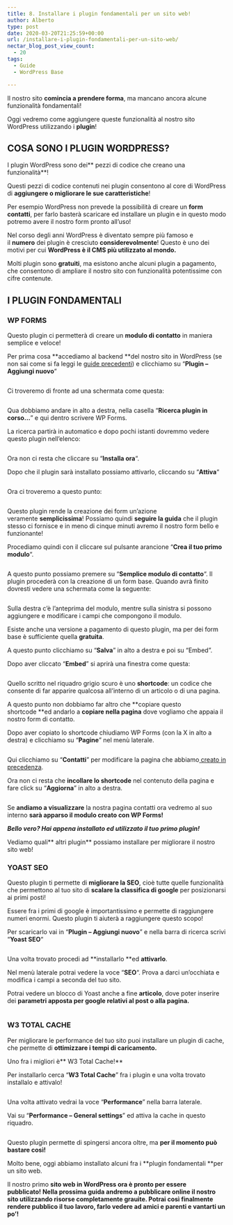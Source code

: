 ```yaml
---
title: 8. Installare i plugin fondamentali per un sito web!
author: Alberto
type: post
date: 2020-03-20T21:25:59+00:00
url: /installare-i-plugin-fondamentali-per-un-sito-web/
nectar_blog_post_view_count:
  - 20
tags:
  - Guide
  - WordPress Base

---
```

Il nostro sito **comincia a prendere forma**, ma mancano ancora alcune funzionalità fondamentali!

Oggi vedremo come aggiungere queste funzionalità al nostro sito WordPress utilizzando i **plugin**!

## COSA SONO I PLUGIN WORDPRESS?

I plugin WordPress sono dei** pezzi di codice che creano una funzionalità**!

Questi pezzi di codice contenuti nei plugin consentono al core di WordPress di **aggiungere o migliorare le sue caratteristiche**!

Per esempio WordPress non prevede la possibilità di creare un **form contatti**, per farlo basterà scaricare ed installare un plugin e in questo modo potremo avere il nostro form pronto all’uso!

Nel corso degli anni WordPress è diventato sempre più famoso e il **numero** dei plugin è cresciuto **considerevolmente**! Questo è uno dei motivi per cui **WordPress è il CMS più utilizzato al mondo.**

Molti plugin sono **gratuiti**, ma esistono anche alcuni plugin a pagamento, che consentono di ampliare il nostro sito con funzionalità potentissime con cifre contenute.

## I PLUGIN FONDAMENTALI

### WP FORMS

Questo plugin ci permetterà di creare un **modulo di contatto** in maniera semplice e veloce!

Per prima cosa **accediamo al backend **del nostro sito in WordPress (se non sai come si fa leggi le [guide precedenti][1]) e clicchiamo su “**Plugin – Aggiungi nuovo**“<figure class="wp-block-image size-full">
<img alt="" class="wp-image-269" decoding="async" src="/assets/img/uploads/2022/03/Annotazione-2020-03-31-164744.png"/> </figure>

Ci troveremo di fronte ad una schermata come questa:<figure class="wp-block-image size-full">
<img alt="" class="wp-image-270" decoding="async" src="/assets/img/uploads/2022/03/image-1024x528-1.png"/> </figure>

Qua dobbiamo andare in alto a destra, nella casella “**Ricerca plugin in corso…**” e qui dentro scrivere WP Forms.

La ricerca partirà in automatico e dopo pochi istanti dovremmo vedere questo plugin nell’elenco:<figure class="wp-block-image size-full">
<img alt="" class="wp-image-271" decoding="async" src="/assets/img/uploads/2022/03/image-1-2.png"/> </figure>

Ora non ci resta che cliccare su “**Installa ora**“.

Dopo che il plugin sarà installato possiamo attivarlo, cliccando su “**Attiva**“<figure class="wp-block-image size-full">
<img alt="" class="wp-image-272" decoding="async" src="/assets/img/uploads/2022/03/image-2.png"/> </figure>

Ora ci troveremo a questo punto:<figure class="wp-block-image size-full">
<img alt="" class="wp-image-273" decoding="async" src="/assets/img/uploads/2022/03/image-3-1.png"/> </figure>

Questo plugin rende la creazione dei form un’azione veramente **semplicissima**! Possiamo quindi **seguire la guida** che il plugin stesso ci fornisce e in meno di cinque minuti avremo il nostro form bello e funzionante!

Procediamo quindi con il cliccare sul pulsante arancione “**Crea il tuo primo modulo**“.<figure class="wp-block-image size-full">
<img alt="" class="wp-image-274" decoding="async" src="/assets/img/uploads/2022/03/image-4-1024x458-1.png"/> </figure>

A questo punto possiamo premere su “**Semplice modulo di contatto**“. Il plugin procederà con la creazione di un form base. Quando avrà finito dovresti vedere una schermata come la seguente:<figure class="wp-block-image size-full">
<img alt="" class="wp-image-276" decoding="async" src="/assets/img/uploads/2022/03/image-5-1024x495-1.png"/> </figure>

Sulla destra c’è l’anteprima del modulo, mentre sulla sinistra si possono aggiungere e modificare i campi che compongono il modulo.

Esiste anche una versione a pagamento di questo plugin, ma per dei form base è sufficiente quella **gratuita**.

A questo punto clicchiamo su “**Salva**” in alto a destra e poi su “Embed”.

Dopo aver cliccato “**Embed**” si aprirà una finestra come questa:<figure class="wp-block-image size-full">
<img alt="" class="wp-image-277" decoding="async" src="/assets/img/uploads/2022/03/image-6.png"/> </figure>

Quello scritto nel riquadro grigio scuro è uno **shortcode**: un codice che consente di far apparire qualcosa all’interno di un articolo o di una pagina.

A questo punto non dobbiamo far altro che **copiare questo shortcode **ed andarlo a **copiare nella pagina** dove vogliamo che appaia il nostro form di contatto.

Dopo aver copiato lo shortcode chiudiamo WP Forms (con la X in alto a destra) e clicchiamo su “**Pagine**” nel menù laterale.<figure class="wp-block-image size-full">
<img alt="" class="wp-image-278" decoding="async" src="/assets/img/uploads/2022/03/Annotazione-2020-03-31-170213-1024x294-1.png"/> </figure>

Qui clicchiamo su “**Contatti**” per modificare la pagina che abbiamo[ creato in precedenza][2].

Ora non ci resta che **incollare lo shortcode** nel contenuto della pagina e fare click su “**Aggiorna**” in alto a destra.<figure class="wp-block-image size-full">
<img alt="" class="wp-image-279" decoding="async" src="/assets/img/uploads/2022/03/image-7-1024x458-1.png"/> </figure>

Se **andiamo a visualizzare** la nostra pagina contatti ora vedremo al suo interno **sarà apparso il modulo creato con WP Forms!**

_**Bello vero? Hai appena installato ed utilizzato il tuo primo plugin!**_

Vediamo quali** altri plugin** possiamo installare per migliorare il nostro sito web!

### YOAST SEO

Questo plugin ti permette di **migliorare la SEO**, cioè tutte quelle funzionalità che permettono al tuo sito di **scalare la classifica di google** per posizionarsi ai primi posti!

Essere fra i primi di google è importantissimo e permette di raggiungere numeri enormi. Questo plugin ti aiuterà a raggiungere questo scopo!

Per scaricarlo vai in “**Plugin – Aggiungi nuovo**” e nella barra di ricerca scrivi “**Yoast SEO**“<figure class="wp-block-image size-full">
<img alt="" class="wp-image-280" decoding="async" src="/assets/img/uploads/2022/03/image-8-1.png"/> </figure>

Una volta trovato procedi ad **installarlo **ed **attivarlo**.

Nel menù laterale potrai vedere la voce “**SEO**“. Prova a darci un’occhiata e modifica i campi a seconda del tuo sito.

Potrai vedere un blocco di Yoast anche a fine **articolo**, dove poter inserire dei **parametri apposta per google relativi al post o alla pagina.**<figure class="wp-block-image size-full">
<img alt="" class="wp-image-281" decoding="async" src="/assets/img/uploads/2022/03/image-9.png"/> </figure>

### W3 TOTAL CACHE

Per migliorare le performance del tuo sito puoi installare un plugin di cache, che permette di **ottimizzare i tempi di caricamento.**

Uno fra i migliori è** W3 Total Cache!**

Per installarlo cerca “**W3 Total Cache**” fra i plugin e una volta trovato installalo e attivalo!<figure class="wp-block-image size-full">
<img alt="" class="wp-image-282" decoding="async" src="/assets/img/uploads/2022/03/image-10-1.png"/> </figure>

Una volta attivato vedrai la voce “**Performance**” nella barra laterale.

Vai su “**Performance – General settings**” ed attiva la cache in questo riquadro.<figure class="wp-block-image size-full">
<img alt="" class="wp-image-283" decoding="async" src="/assets/img/uploads/2022/03/image-11-1024x188-1.png"/> </figure>

Questo plugin permette di spingersi ancora oltre, ma **per il momento può bastare così!**

Molto bene, oggi abbiamo installato alcuni fra i **plugin fondamentali **per un sito web.

Il nostro primo **sito web in WordPress ora è pronto per essere pubblicato! **Nella prossima guida andremo a pubblicare online il nostro sito utilizzando risorse completamente **grauite**. Potrai così finalmente rendere pubblico il tuo lavoro, farlo vedere ad amici e parenti e** vantarti un po’!**

 [1]: /tags/inizia-qui/
 [2]: /creiamo-le-pagine-del-nostro-primo-sito-web/